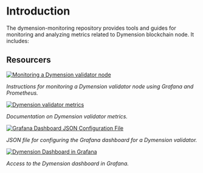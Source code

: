 # Introduction  

The dymension-monitoring repository provides tools and guides for monitoring and analyzing metrics related to Dymension blockchain node. It includes:

## Resourcers

[![Monitoring a Dymension validator node](https://img.shields.io/badge/-Monitoring%20a%20Dymension%20validator%20node-8B4513?style=for-the-badge&logo=github&logoColor=white)](https://github.com/Cumulo-pro/Dymension/blob/main/monitoring/Grafana%26Prometheus.md)

*Instructions for monitoring a Dymension validator node using Grafana and Prometheus.*

[![Dymension validator metrics](https://img.shields.io/badge/-Dymension%20validator%20metrics-8B4513?style=for-the-badge&logo=github&logoColor=white)](https://github.com/Cumulo-pro/Dymension/blob/main/monitoring/dymension_metrics.md)

*Documentation on Dymension validator metrics.*

[![Grafana Dashboard JSON Configuration File](https://img.shields.io/badge/-Grafana%20Dashboard%20JSON%20Configuration%20File-8B4513?style=for-the-badge&logo=github&logoColor=white)](https://github.com/Cumulo-pro/Dymension/blob/main/monitoring/Dymension%20Validator-1718811465115.json)

*JSON file for configuring the Grafana dashboard for a Dymension validator.*

[![Dymension Dashboard in Grafana](https://img.shields.io/badge/-Dymension%20Dashboard%20in%20Grafana-8B4513?style=for-the-badge&logo=grafana&logoColor=white)](https://grafana.com/grafana/dashboards/21384-dymension-validator/)

*Access to the Dymension dashboard in Grafana.*
